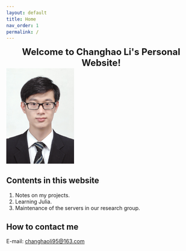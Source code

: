```yaml
---
layout: default
title: Home
nav_order: 1
permalink: /
---
```


<center><font size=5><b>Welcome to Changhao Li's Personal Website!</b></font></center>

<img src="/Figures/My Photo.JPG" style="zoom: 33%;" />

## Contents in this website

1. Notes on my projects.
2. Learning Julia.
3. Maintenance of the servers in our research group.

## How to contact me
 
 E-mail: changhaoli95@163.com
